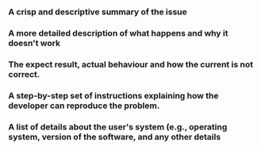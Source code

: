 ### A crisp and descriptive summary of the issue

### A more detailed description of what happens and why it doesn't work

### The expect result, actual behaviour and how the current is not correct.

### A step-by-step set of instructions explaining how the developer can reproduce the problem.

### A list of details about the user's system (e.g., operating system, version of the software, and any other details

